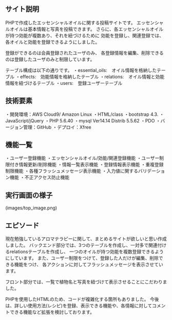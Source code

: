 ## サイト説明
PHPで作成したエッセンシャルオイルに関する投稿サイトです。
エッセンシャルオイルは基本情報と写真を投稿できます。
さらに、各エッセンシャルオイルが持つ効能が複数あり、それを紐づけるために
効能を登録し、関連登録では、各オイルと効能を登録できるようにしました。

登録ができるのは会員登録されたユーザのみ、
各登録情報を編集、削除できるのは登録したユーザのみと制限しています。

テーブル構成は以下の通りです。
・essential_oils:　オイル情報を格納したテーブル
・effects:　効能情報を格納したテーブル
・relations:　オイル情報と効能情報を紐づけるテーブル
・users:　登録ユーザーテーブル

## 技術要素
・開発環境：AWS Cloud9/ Amazon Linux
・HTML/class
・bootstrap 4.3.
・JavaScript/jQuery
・PHP 5.6.40
・mysql Ver14.14 Distrib 5.5.62
・PDO
・バージョン管理：GitHub
・デプロイ：Xfree

## 機能一覧
・ユーザー登録機能
・エッセンシャルオイル/効能/関連登録機能
・ユーザー制限付き情報更新/削除機能
・情報一覧表示機能
・登録情報表示機能
・重複登録制限機能
・各種フラッシュメッセージ表示機能
・入力値に関するバリデーション機能
・不正アクセス防止機能

## 実行画面の様子
(images/top_image.png)


## エピソード
現在勉強しているアロマテラピーに関して、まとめるサイトが欲しいと思い作成しました。
バックエンド部分では、3つのテーブルを作成し、一対多で関連付けるrelationsテーブルを作成し、
一つのオイルが持つ効能を複数登録できるようにしています。
また、ユーザー制限をつけて、登録した人だけが編集、削除できる機能をつけ、
各アクションに対してフラッシュメッセージを表示させています。

フロント部分では、一覧で植物名と写真を紐づけて表示させることにこだわりました。

PHPを使用したHTMLのため、コードが複雑化する箇所もありました。
今後は、詳しい使用方法(レシピ)を登録、表示できる機能や、各情報に対してコメントできる機能など拡張を検討しております。
